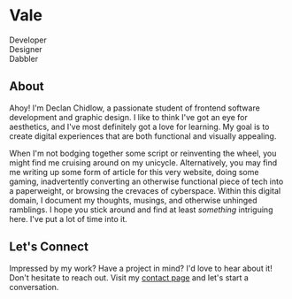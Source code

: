 <head>
    <title>Vale.Rocks</title>
    <meta property="og:title" content="Vale.Rocks"/>
    <meta name="description" content="The internet website of Declan Chidlow, known online as Vale. Within this digital domain, I document my thoughts, musings, and otherwise unhinged ramblings. I hope you stick around and find at least something intriguing here. I've put a lot of time into it. " />
    <meta property="og:description" content="The hippest site this side of MySpace." />
</head>

<div id="puddle-container"></div>

<div id="heroouter">
<div id="hero">
    <div id="herotext">
        <h1>Vale</h1>
        Developer<br>
        Designer<br>
        Dabbler
    </div>
</div>
</div>

<div id="landingbody">

## About

Ahoy! I'm Declan Chidlow, a passionate student of frontend software development and graphic design. I like to think I've got an eye for aesthetics, and I've most definitely got a love for learning. My goal is to create digital experiences that are both functional and visually appealing.

When I'm not bodging together some script or reinventing the wheel, you might find me cruising around on my unicycle. Alternatively, you may find me writing up some form of article for this very website, doing some gaming, inadvertently converting an otherwise functional piece of tech into a paperweight, or browsing the crevaces of cyberspace. Within this digital domain, I document my thoughts, musings, and otherwise unhinged ramblings. I hope you stick around and find at least _something_ intriguing here. I've put a lot of time into it.

## Let's Connect

Impressed by my work? Have a project in mind? I'd love to hear about it! Don't hesitate to reach out. Visit my [contact page](/contact) and let's start a conversation.

</div>

<script>
  if (!window.matchMedia('(prefers-reduced-motion: reduce)').matches) {
    var script = document.createElement('script');
    script.src = "/assets/puddle.js";
    script.onload = function() {
      var puddle = new Puddle("#puddle-container");
      puddle.setNodeStyle("ascii");
    };
    document.body.appendChild(script);
  }
</script>
